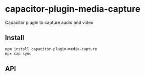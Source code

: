 # capacitor-plugin-media-capture

Capacitor plugin to capture audio and video

## Install

```bash
npm install capacitor-plugin-media-capture
npx cap sync
```

## API

<docgen-index></docgen-index>

<docgen-api>
<!-- run docgen to generate docs from the source -->
<!-- More info: https://github.com/ionic-team/capacitor-docgen -->
</docgen-api>
